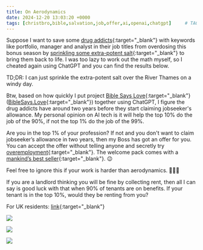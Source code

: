 ```yaml
---
title: On Aerodynamics
date: 2024-12-20 13:03:20 +0000
tags: [christbro,bible,salvation,job,offer,ai,openai,chatgpt]     # TAG names should always be lowercase
---
```


Suppose I want to save some [drug addicts](../on-drug-money-addiction){:target="_blank"} with keywords like portfolio, manager and analyst in their job titles from overdosing this bonus season by [sprinkling some extra-potent salt](../on-peanut-butter-jelly-part-1){:target="_blank"} to bring them back to life. I was too lazy to work out the math myself, so I cheated again using ChatGPT and you can find the results below.

TD;DR: I can just sprinkle the extra-potent salt over the River Thames on a windy day.

Btw, based on how quickly I put project [Bible Says Love](../on-cheating-bible-says-love){:target="_blank"} ([BibleSays.Love](https://biblesays.love){:target="_blank"}) together using ChatGPT, I figure the drug addicts have around two years before they start claiming jobseeker's allowance. My personal opinion on AI tech is it will help the top 10% do the job of the 90%, if not the top 1% do the job of the 99%.

Are you in the top 1% of your profession? If not and you don't want to claim jobseeker’s allowance in two years, then my Boss has got an offer for you. You can accept the offer without telling anyone and secretly try [overemployment](../on-overemployment){:target="_blank"}. The welcome pack comes with a [mankind’s best seller](https://www.esv.org/){:target="_blank"}. 😉

Feel free to ignore this if your work is harder than aerodynamics. 🙏🫶😘

If you are a landlord thinking you will be fine by collecting rent, then all I can say is good luck with that when 90% of tenants are on benefits. If your tenant is in the top 10%, would they be renting from you?

For UK residents: [link](https://www.gov.uk/jobseekers-allowance){:target="_blank"}

![](/e8435e6413a0cf8ee03874cf6f343ee4.jpeg)

![](/dd9e94ccb439f31718ef42a1aefcf92f.png)

![](/ffd9c0fefb5a0c10d72883b49b84a490.png)